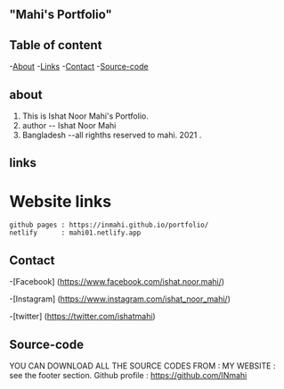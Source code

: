 
## "Mahi's Portfolio"
## Table of content

-[About](#about)
-[Links](#links)
-[Contact](#contact)
-[Source-code](#source-code)


## about

1. This is Ishat Noor Mahi's Portfolio.
2. author -- Ishat Noor Mahi
3. Bangladesh
--all righths reserved to mahi. 2021 .


## links
# Website links

    github pages : https://inmahi.github.io/portfolio/
    netlify      : mahi01.netlify.app


## Contact

-[Facebook]  (https://www.facebook.com/ishat.noor.mahi/)

-[Instagram] (https://www.instagram.com/ishat_noor_mahi/)

-[twitter]   (https://twitter.com/ishatmahi)
 


## Source-code

YOU CAN DOWNLOAD ALL THE SOURCE CODES FROM :
                                        MY WEBSITE : see the footer section.
                                        Github profile : https://github.com/INmahi
